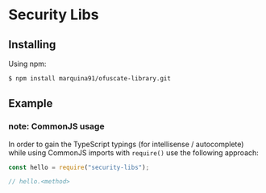 # Security Libs

## Installing

Using npm:

```bash
$ npm install marquina91/ofuscate-library.git
```


## Example

### note: CommonJS usage
In order to gain the TypeScript typings (for intellisense / autocomplete) while using CommonJS imports with `require()` use the following approach:

```js
const hello = require("security-libs");

// hello.<method>
```